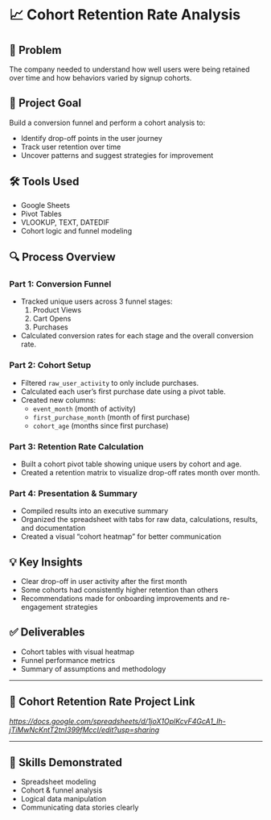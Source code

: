 # 📈 Cohort Retention Rate Analysis

## 🧠 Problem
The company needed to understand how well users were being retained over time and how behaviors varied by signup cohorts.

## 🎯 Project Goal
Build a conversion funnel and perform a cohort analysis to:
- Identify drop-off points in the user journey
- Track user retention over time
- Uncover patterns and suggest strategies for improvement

## 🛠 Tools Used
- Google Sheets
- Pivot Tables
- VLOOKUP, TEXT, DATEDIF
- Cohort logic and funnel modeling

## 🔍 Process Overview

### Part 1: Conversion Funnel
- Tracked unique users across 3 funnel stages:
  1. Product Views
  2. Cart Opens
  3. Purchases
- Calculated conversion rates for each stage and the overall conversion rate.

### Part 2: Cohort Setup
- Filtered `raw_user_activity` to only include purchases.
- Calculated each user’s first purchase date using a pivot table.
- Created new columns:
  - `event_month` (month of activity)
  - `first_purchase_month` (month of first purchase)
  - `cohort_age` (months since first purchase)

### Part 3: Retention Rate Calculation
- Built a cohort pivot table showing unique users by cohort and age.
- Created a retention matrix to visualize drop-off rates month over month.

### Part 4: Presentation & Summary
- Compiled results into an executive summary
- Organized the spreadsheet with tabs for raw data, calculations, results, and documentation
- Created a visual “cohort heatmap” for better communication

## 💡 Key Insights
- Clear drop-off in user activity after the first month
- Some cohorts had consistently higher retention than others
- Recommendations made for onboarding improvements and re-engagement strategies

## ✅ Deliverables
- Cohort tables with visual heatmap
- Funnel performance metrics
- Summary of assumptions and methodology

---

## 🔗 Cohort Retention Rate Project Link
*https://docs.google.com/spreadsheets/d/1joX1OplKcvF4GcA1_Ih-jTiMwNcKntT2tnI399fMccI/edit?usp=sharing*

---

## 🧠 Skills Demonstrated
- Spreadsheet modeling
- Cohort & funnel analysis
- Logical data manipulation
- Communicating data stories clearly

